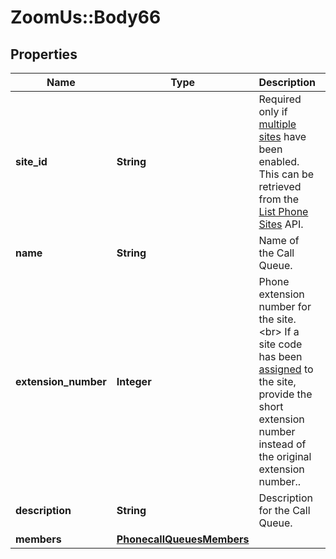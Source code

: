 # ZoomUs::Body66

## Properties
Name | Type | Description | Notes
------------ | ------------- | ------------- | -------------
**site_id** | **String** | Required only if [multiple sites](https://support.zoom.us/hc/en-us/articles/360020809672-Managing-Multiple-Sites) have been enabled. This can be retrieved from the [List Phone Sites]() API. | 
**name** | **String** | Name of the Call Queue. | 
**extension_number** | **Integer** | Phone extension number for the site.&lt;br&gt;  If a site code has been [assigned](https://support.zoom.us/hc/en-us/articles/360020809672-Managing-Multiple-Sites#h_79ca9c8f-c97b-4486-aa59-d0d9d31a525b) to the site, provide the short extension number instead of the original extension number.. | [optional] 
**description** | **String** | Description for the Call Queue. | [optional] 
**members** | [**PhonecallQueuesMembers**](PhonecallQueuesMembers.md) |  | [optional] 


